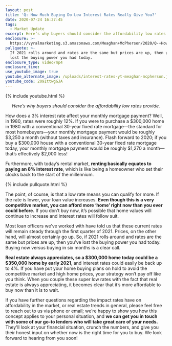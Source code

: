 ```yaml
---
layout: post
title: 'Q: How Much Buying Do Low Interest Rates Really Give You?'
date: 2020-07-24 16:37:45
tags:
  - Market Update
excerpt: Here’s why buyers should consider the affordability low rates provide.
enclosure: >-
  https://vyralmarketing.s3.amazonaws.com/Meaghan+McPherson/2020/Q-+How+Much+Buying+Do+Low+Interest+Rates+Really+Give+You_.mp4
pullquote: >-
  If 2021 rolls around and rates are the same but prices are up, then you’ve
  lost the buying power you had today.
enclosure_type: video/mp4
enclosure_time:
use_youtube_image: true
youtube_alternate_image: /uploads/interest-rates-yt-meaghan-mcpherson.jpg
youtube_code: 209IttwgGJA
---
```


{% include youtube.html %}

<p style="text-align:center"><em>Here’s why buyers should consider the affordability low rates provide.</em></p>

How does a 3% interest rate affect your monthly mortgage payment? Well, in 1980, rates were roughly 12%. If you were to purchase a $300,000 home in 1980 with a conventional 30-year fixed rate mortgage—the standard for most homebuyers—your monthly mortgage payment would be roughly $3,250 a month (without taxes and insurance). Flash forward to 2020; if you buy a $300,000 house with a conventional 30-year fixed rate mortgage today, your monthly mortgage payment would be roughly $1,270 a month—that’s effectively $2,000 less\!&nbsp;&nbsp;

Furthermore, with today’s rental market, **renting basically equates to paying an 8% interest rate**, which is like being a homeowner who set their clocks back to the start of the millennium.&nbsp;

{% include pullquote.html %}

The point, of course, is that a low rate means you can qualify for more. If the rate is lower, your loan value increases. **Even though this is a very competitive market, you can afford more ‘home’ right now than you ever could before.** If you don’t buy now, it’s possible that home values will continue to increase and interest rates will follow suit.&nbsp;

Most loan officers we’ve worked with have told us that these current rates will remain steady through the first quarter of 2021. Prices, on the other hand, will almost certainly go up. So, if 2021 rolls around and rates are the same but prices are up, then you’ve lost the buying power you had today. Buying now versus buying in six months is a clear call.&nbsp;

**Real estate always appreciates, so a $300,000 home today could be a $350,000 home by early 2021**, and interest rates could easily be back up to 4%. If you have put your home buying plans on hold to avoid the competitive market and high home prices, your strategy won’t pay off like you think. When you couple these super low rates with the fact that real estate is always appreciating, it becomes clear that it’s more affordable to buy now than it is to wait.&nbsp;

If you have further questions regarding the impact rates have on affordability in the market, or real estate trends in general, please feel free to reach out to us via phone or email; we’re happy to show you how this concept applies to your personal situation, and **we can get you in touch with some of our go-to lenders who will take great care of your needs.** They'll look at your financial situation, crunch the numbers, and give you their honest input on whether now is the right time for you to buy. We look forward to hearing from you soon!